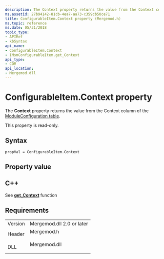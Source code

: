 ```yaml
---
description: The Context property returns the value from the Context column of the ModuleConfiguration table.
ms.assetid: 27b94142-81cb-4ea7-aa73-c359cb50ce71
title: ConfigurableItem.Context property (Mergemod.h)
ms.topic: reference
ms.date: 05/31/2018
topic_type: 
- APIRef
- kbSyntax
api_name: 
- ConfigurableItem.Context
- IMsmConfigurableItem.get_Context
api_type: 
- COM
api_location: 
- Mergemod.dll
---
```


# ConfigurableItem.Context property

The **Context** property returns the value from the Context column of the [ModuleConfiguration table](moduleconfiguration-table.md).

This property is read-only.

## Syntax


```JScript
propVal = ConfigurableItem.Context
```



## Property value

## C++

See [**get\_Context**](/windows/desktop/api/Mergemod/nf-mergemod-imsmconfigurableitem-get_context) function

## Requirements



|                    |                                                                                         |
|--------------------|-----------------------------------------------------------------------------------------|
| Version<br/> | Mergemod.dll 2.0 or later<br/>                                                    |
| Header<br/>  | <dl> <dt>Mergemod.h</dt> </dl>   |
| DLL<br/>     | <dl> <dt>Mergemod.dll</dt> </dl> |



 

 




